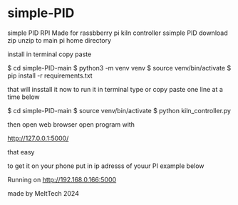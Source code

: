 # simple-PID
simple PID RPI
Made for rassbberry pi kiln controller ssimple PID
download zip unzip to main pi home directory 

install
in terminal copy paste 

$    cd simple-PID-main
$    python3 -m venv venv
$    source venv/bin/activate
$    pip install -r requirements.txt

that will insstall it now to run it in terminal type or copy  paste one line at a time below

$    cd simple-PID-main
$    source venv/bin/activate
$    python kiln_controller.py

then open web browser open program with

http://127.0.0.1:5000/

that easy

to get it on your phone put in ip adresss of youur PI example below

Running on http://192.168.0.166:5000

made by MeltTech 2024
